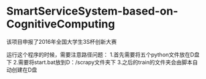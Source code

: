 # SmartServiceSystem-based-on-CognitiveComputing
该项目申报了2016年全国大学生3S杯创新大赛

运行这个程序的时候，需要注意路径问题：
1.首先需要将五个python文件放在D盘下
2.需要将start.bat放到D：/scrapy文件夹下
3.之后的train的文件夹会由脚本自动创建在D盘
